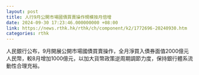 ```yaml
---
layout: post
title: 人行9月公開市場國債買賣操作規模按月倍增
date: 2024-09-30 17:23:46.000000000 +08:00
link: https://news.rthk.hk/rthk/ch/component/k2/1772696-20240930.htm
categories: rthk
---
```


人民銀行公布，9月開展公開市場國債買賣操作，全月淨買入債券面值2000億元人民幣，較8月增加1000億元，以加大貨幣政策逆周期調節力度，保持銀行體系流動性合理充裕。
